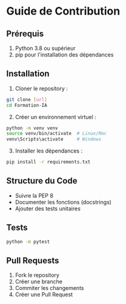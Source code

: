 # Guide de Contribution

## Prérequis
1. Python 3.8 ou supérieur
2. pip pour l'installation des dépendances

## Installation
1. Cloner le repository :
```bash
git clone [url]
cd Formation-IA
```

2. Créer un environnement virtuel :
```bash
python -m venv venv
source venv/bin/activate  # Linux/Mac
venv\Scripts\activate     # Windows
```

3. Installer les dépendances :
```bash
pip install -r requirements.txt
```

## Structure du Code
- Suivre la PEP 8
- Documenter les fonctions (docstrings)
- Ajouter des tests unitaires

## Tests
```bash
python -m pytest
```

## Pull Requests
1. Fork le repository
2. Créer une branche
3. Commiter les changements
4. Créer une Pull Request